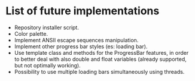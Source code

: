 # List of future implementations

- Repository installer script.
- Color palette.
- Implement ANSII escape sequences manipulation.
- Implement other progress bar styles (es: loading bar).
- Use template class and methods for the ProgressBar features, in order to better deal with also double and float variables (already supported, but not optimally working).
- Possibility to use multiple loading bars simultaneously using threads.